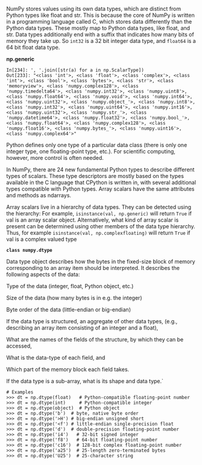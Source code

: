 NumPy stores values using its own data types, which are distinct from Python types like float and str. This is because the core of NumPy is written in a programming language called C, which stores data differently than the Python data types.
These mostly map to Python data types, like float, and str. Data types additionally end with a suffix that indicates how many bits of memory they take up. So `int32` is a 32 bit integer data type, and `float64` is a 64 bit float data type.

**np.generic**

    In[234]: ', '.join([str(a) for a in np.ScalarType])
    Out[233]: "<class 'int'>, <class 'float'>, <class 'complex'>, <class 'int'>, <class 'bool'>, <class 'bytes'>, <class 'str'>, <class 'memoryview'>, <class 'numpy.complex128'>, <class 'numpy.timedelta64'>, <class 'numpy.int32'>, <class 'numpy.uint8'>, <class 'numpy.float64'>, <class 'numpy.void'>, <class 'numpy.int64'>, <class 'numpy.uint32'>, <class 'numpy.object_'>, <class 'numpy.int8'>, <class 'numpy.int32'>, <class 'numpy.uint64'>, <class 'numpy.int16'>, <class 'numpy.uint32'>, <class 'numpy.str_'>, <class 'numpy.datetime64'>, <class 'numpy.float32'>, <class 'numpy.bool_'>, <class 'numpy.float64'>, <class 'numpy.complex128'>, <class 'numpy.float16'>, <class 'numpy.bytes_'>, <class 'numpy.uint16'>, <class 'numpy.complex64'>"

Python defines only one type of a particular data class (there is only one integer type, one floating-point type, etc.). For scientific computing, however, more control is often needed.

In NumPy, there are 24 new fundamental Python types to describe different types of scalars. These type descriptors are mostly based on the types available in the C language that CPython is written in, with several additional types compatible with Python types.
Array scalars have the same attributes and methods as ndarrays.

Array scalars live in a hierarchy of data types. They can be detected using the hierarchy: For example, `isinstance(val, np.generic)` will return `True` if val is an array scalar object. Alternatively, what kind of array scalar is present can be determined using other members of the data type hierarchy. Thus, for example `isinstance(val, np.complexfloating)` will return `True` if val is a complex valued type

**`class numpy.dtype`**

Data type object describes how the bytes in the fixed-size block of memory corresponding to an array item should be interpreted. It describes the following aspects of the data:

Type of the data (integer, float, Python object, etc.)

Size of the data (how many bytes is in e.g. the integer)

Byte order of the data (little-endian or big-endian)

If the data type is structured, an aggregate of other data types, (e.g., describing an array item consisting of an integer and a float),

What are the names of the fields of the structure, by which they can be accessed,

What is the data-type of each field, and

Which part of the memory block each field takes.

If the data type is a sub-array, what is its shape and data type.`

    # Examples
    >>> dt = np.dtype(float)   # Python-compatible floating-point number
    >>> dt = np.dtype(int)     # Python-compatible integer
    >>> dt = np.dtype(object)  # Python object
    >>> dt = np.dtype('b')  # byte, native byte order
    >>> dt = np.dtype('>H') # big-endian unsigned short
    >>> dt = np.dtype('<f') # little-endian single-precision float
    >>> dt = np.dtype('d')  # double-precision floating-point number
    >>> dt = np.dtype('i4')   # 32-bit signed integer
    >>> dt = np.dtype('f8')   # 64-bit floating-point number
    >>> dt = np.dtype('c16')  # 128-bit complex floating-point number
    >>> dt = np.dtype('a25')  # 25-length zero-terminated bytes
    >>> dt = np.dtype('U25')  # 25-character string

